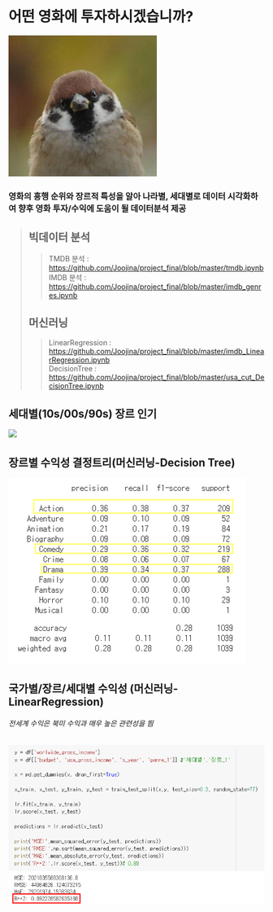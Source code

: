 # 어떤 영화에 투자하시겠습니까?

<img width="" height="" src='https://github.com/Joojina/Joojina/blob/master/_20200318_120525.png'></img>


### 영화의 흥행 순위와 장르적 특성을 알아 나라별, 세대별로 데이터 시각화하여 향후 영화 투자/수익에 도움이 될 데이터분석 제공 
> ## 빅데이터 분석<br/>
>> TMDB 분석 : https://github.com/Joojina/project_final/blob/master/tmdb.ipynb<br/>
>> IMDB 분석 : https://github.com/Joojina/project_final/blob/master/imdb_genres.ipynb<br/>
> ## 머신러닝<br/>
>> LinearRegression : https://github.com/Joojina/project_final/blob/master/imdb_LinearRegression.ipynb<br/>
>> DecisionTree : https://github.com/Joojina/project_final/blob/master/usa_cut_DecisionTree.ipynb

## 세대별(10s/00s/90s) 장르 인기
<img width="" height="" src='https://github.com/Joojina/test_Django/blob/master/hello/g_s.jpg'></img>


## 장르별 수익성 결정트리(머신러닝-Decision Tree)
<img width="" height="" src='https://github.com/Joojina/Joojina/blob/master/genre_dt.png'></img>


## 국가별/장르/세대별 수익성 (머신러닝-LinearRegression)
###### 전세계 수익은 북미 수익과 매우 높은 관련성을 띔
<img width="" height="" src='https://github.com/Joojina/Joojina/blob/master/lr_usa_gr.png'></img>

## 



